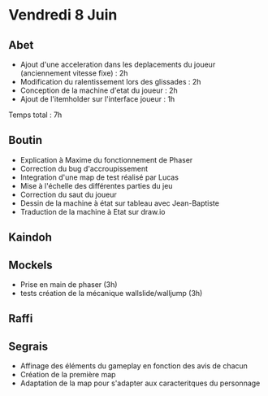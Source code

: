 # Vendredi 8 Juin

Abet
----
- Ajout d'une acceleration dans les deplacements du joueur (anciennement vitesse fixe) : 2h
- Modification du ralentissement lors des glissades : 2h
- Conception de la machine d'etat du joueur : 2h
- Ajout de l'itemholder sur l'interface joueur : 1h

Temps total : 7h

Boutin
------
- Explication à Maxime du fonctionnement de Phaser
- Correction du bug d'accroupissement
- Integration d'une map de test réalisé par Lucas
- Mise à l'échelle des différentes parties du jeu
- Correction du saut du joueur
- Dessin de la machine à état sur tableau avec Jean-Baptiste
- Traduction de la machine à Etat sur draw.io

Kaindoh
-------

Mockels
-------
- Prise en main de phaser (3h)
- tests création de la mécanique wallslide/walljump (3h)

Raffi
-----

Segrais
-------
- Affinage des éléments du gameplay en fonction des avis de chacun
- Création de la première map
- Adaptation de la map pour s'adapter aux caracteritques du personnage